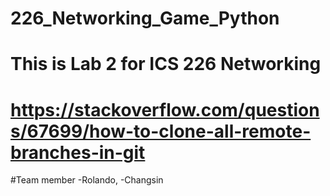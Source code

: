 # 226_Networking_Game_Python
This is Lab 2 for ICS 226 Networking
=======

https://stackoverflow.com/questions/67699/how-to-clone-all-remote-branches-in-git
=======
#Team member
-Rolando,
-Changsin
